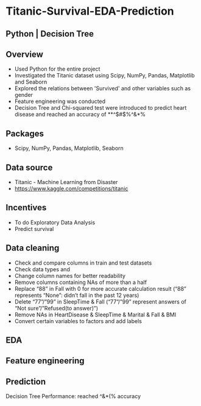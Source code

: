 # Titanic-Survival-EDA-Prediction

Python | Decision Tree
-

Overview
-
  - Used Python for the entire project
  - Investigated the Titanic dataset using Scipy, NumPy, Pandas, Matplotlib and Seaborn
  - Explored the relations between 'Survived' and other variables such as gender
  - Feature engineering was conducted
  - Decision Tree and Chi-squared test were introduced to predict heart disease and reached an accuracy of **^$#$%^&*%

Packages
-
  - Scipy, NumPy, Pandas, Matplotlib, Seaborn

Data source
-
  - Titanic - Machine Learning from Disaster
  - https://www.kaggle.com/competitions/titanic

Incentives
-
  - To do Exploratory Data Analysis
  - Predict survival
  
Data cleaning
-
  - Check and compare columns in train and test datasets
  - Check data types and 
  - Change column names for better readability
  - Remove columns containing NAs of more than a half
  - Replace “88” in Fall with 0 for more accurate calculation result (“88” represents “None”: didn’t fall in the past 12 years)
  - Delete “77”/”99” in SleepTime & Fall (“77”/”99” represent answers of “Not sure”/”Refused(to answer)”)
  - Remove NAs in HeartDisease & SleepTime & Marital & Fall & BMI
  - Convert certain variables to factors and add labels

EDA
- 




Feature engineering
-
 
 
 
 

Prediction
-
Decision Tree
Performance: reached ^&*(% accuracy


